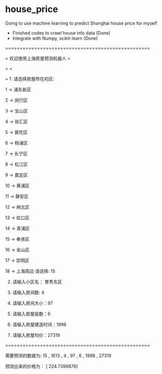 # house_price
Going to use machine learning to predict Shanghai house price for myself

- Finished codes to crawl house info data  (Done)
- Integrate with Numpy, scikit-learn (Done)


==================================================

=          欢迎使用上海房屋预测机器人            =

=                                                =

= 1. 请选择房屋所在的区:

1 ->  浦东新区

2 ->  闵行区

3 ->  宝山区

4 ->  徐汇区

5 ->  普陀区

6 ->  杨浦区

7 ->  长宁区

8 ->  松江区

9 ->  嘉定区

10 ->  黄浦区

11 ->  静安区

12 ->  闸北区

13 ->  虹口区

14 ->  青浦区

15 ->  奉贤区

16 ->  金山区

17 ->  崇明区

18 ->  上海周边
请选择: 15



2. 请输入小区名： 育秀东区

3. 请输入房间数: 4

4. 请输入房间大小：97

5. 请输入房屋层数：6

6. 请输入房屋建造时间：1998

7. 请输入房屋均价：27319


==================================================

需要预测的数据为:  15 ,  1613 ,  4 ,  97 ,  6 ,  1998 ,  27319

预测出来的价格为： [ 224.7398879]
